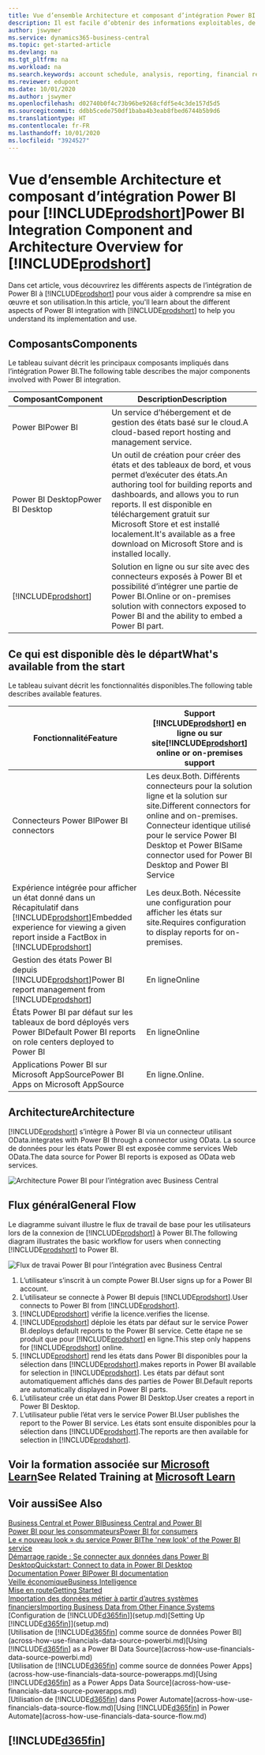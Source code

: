 ```yaml
---
title: Vue d’ensemble Architecture et composant d’intégration Power BI pour Business Central| Microsoft Docs
description: Il est facile d’obtenir des informations exploitables, de la veille économique et des KPI de vos applications Business Central pour Power BI.
author: jswymer
ms.service: dynamics365-business-central
ms.topic: get-started-article
ms.devlang: na
ms.tgt_pltfrm: na
ms.workload: na
ms.search.keywords: account schedule, analysis, reporting, financial report, business intelligence, KPI
ms.reviewer: edupont
ms.date: 10/01/2020
ms.author: jswymer
ms.openlocfilehash: d02740b0f4c73b96be9268cfdf5e4c3de157d5d5
ms.sourcegitcommit: ddbb5cede750df1baba4b3eab8fbed6744b5b9d6
ms.translationtype: HT
ms.contentlocale: fr-FR
ms.lasthandoff: 10/01/2020
ms.locfileid: "3924527"
---
```

# <a name="power-bi-integration-component-and-architecture-overview-for-prodshort"></a><span data-ttu-id="de522-103">Vue d’ensemble Architecture et composant d’intégration Power BI pour [!INCLUDE[prodshort](includes/prodshort.md)]</span><span class="sxs-lookup"><span data-stu-id="de522-103">Power BI Integration Component and Architecture Overview for [!INCLUDE[prodshort](includes/prodshort.md)]</span></span>

<span data-ttu-id="de522-104">Dans cet article, vous découvrirez les différents aspects de l’intégration de Power BI à [!INCLUDE[prodshort](includes/prodshort.md)] pour vous aider à comprendre sa mise en œuvre et son utilisation.</span><span class="sxs-lookup"><span data-stu-id="de522-104">In this article, you'll learn about the different aspects of Power BI integration with [!INCLUDE[prodshort](includes/prodshort.md)] to help you understand its implementation and use.</span></span>

## <a name="components"></a><span data-ttu-id="de522-105">Composants</span><span class="sxs-lookup"><span data-stu-id="de522-105">Components</span></span>

<span data-ttu-id="de522-106">Le tableau suivant décrit les principaux composants impliqués dans l’intégration Power BI.</span><span class="sxs-lookup"><span data-stu-id="de522-106">The following table describes the major components involved with Power BI integration.</span></span>

|<span data-ttu-id="de522-107">Composant</span><span class="sxs-lookup"><span data-stu-id="de522-107">Component</span></span>|<span data-ttu-id="de522-108">Description</span><span class="sxs-lookup"><span data-stu-id="de522-108">Description</span></span>|
|---------|-----------|
|<span data-ttu-id="de522-109">Power BI</span><span class="sxs-lookup"><span data-stu-id="de522-109">Power BI</span></span>|<span data-ttu-id="de522-110">Un service d’hébergement et de gestion des états basé sur le cloud.</span><span class="sxs-lookup"><span data-stu-id="de522-110">A cloud-based report hosting and management service.</span></span>|
|<span data-ttu-id="de522-111">Power BI Desktop</span><span class="sxs-lookup"><span data-stu-id="de522-111">Power BI Desktop</span></span>|<span data-ttu-id="de522-112">Un outil de création pour créer des états et des tableaux de bord, et vous permet d’exécuter des états.</span><span class="sxs-lookup"><span data-stu-id="de522-112">An authoring tool for building reports and dashboards, and allows you to run reports.</span></span> <span data-ttu-id="de522-113">Il est disponible en téléchargement gratuit sur Microsoft Store et est installé localement.</span><span class="sxs-lookup"><span data-stu-id="de522-113">It's available as a free download on Microsoft Store and is installed locally.</span></span>|
|[!INCLUDE[prodshort](includes/prodshort.md)]|<span data-ttu-id="de522-114">Solution en ligne ou sur site avec des connecteurs exposés à Power BI et possibilité d’intégrer une partie de Power BI.</span><span class="sxs-lookup"><span data-stu-id="de522-114">Online or on-premises solution with connectors exposed to Power BI and the ability to embed a Power BI part.</span></span>|

## <a name="whats-available-from-the-start"></a><span data-ttu-id="de522-115">Ce qui est disponible dès le départ</span><span class="sxs-lookup"><span data-stu-id="de522-115">What's available from the start</span></span>

<span data-ttu-id="de522-116">Le tableau suivant décrit les fonctionnalités disponibles.</span><span class="sxs-lookup"><span data-stu-id="de522-116">The following table describes available features.</span></span>

|<span data-ttu-id="de522-117">Fonctionnalité</span><span class="sxs-lookup"><span data-stu-id="de522-117">Feature</span></span>|<span data-ttu-id="de522-118">Support [!INCLUDE[prodshort](includes/prodshort.md)] en ligne ou sur site</span><span class="sxs-lookup"><span data-stu-id="de522-118">[!INCLUDE[prodshort](includes/prodshort.md)] online or on-premises support</span></span>|
|-------|---------------------|
|<span data-ttu-id="de522-119">Connecteurs Power BI</span><span class="sxs-lookup"><span data-stu-id="de522-119">Power BI connectors</span></span>|<span data-ttu-id="de522-120">Les deux.</span><span class="sxs-lookup"><span data-stu-id="de522-120">Both.</span></span> <span data-ttu-id="de522-121">Différents connecteurs pour la solution ligne et la solution sur site.</span><span class="sxs-lookup"><span data-stu-id="de522-121">Different connectors for online and on-premises.</span></span> <span data-ttu-id="de522-122">Connecteur identique utilisé pour le service Power BI Desktop et Power BI</span><span class="sxs-lookup"><span data-stu-id="de522-122">Same connector used for Power BI Desktop and Power BI Service</span></span> |
|<span data-ttu-id="de522-123">Expérience intégrée pour afficher un état donné dans un Récapitulatif dans [!INCLUDE[prodshort](includes/prodshort.md)]</span><span class="sxs-lookup"><span data-stu-id="de522-123">Embedded experience for viewing a given report inside a FactBox in [!INCLUDE[prodshort](includes/prodshort.md)]</span></span>|<span data-ttu-id="de522-124">Les deux.</span><span class="sxs-lookup"><span data-stu-id="de522-124">Both.</span></span> <span data-ttu-id="de522-125">Nécessite une configuration pour afficher les états sur site.</span><span class="sxs-lookup"><span data-stu-id="de522-125">Requires configuration to display reports for on-premises.</span></span>|
|<span data-ttu-id="de522-126">Gestion des états Power BI depuis [!INCLUDE[prodshort](includes/prodshort.md)]</span><span class="sxs-lookup"><span data-stu-id="de522-126">Power BI report management from [!INCLUDE[prodshort](includes/prodshort.md)]</span></span>|<span data-ttu-id="de522-127">En ligne</span><span class="sxs-lookup"><span data-stu-id="de522-127">Online</span></span>|
|<span data-ttu-id="de522-128">États Power BI par défaut sur les tableaux de bord déployés vers Power BI</span><span class="sxs-lookup"><span data-stu-id="de522-128">Default Power BI reports on role centers deployed to Power BI</span></span>|<span data-ttu-id="de522-129">En ligne</span><span class="sxs-lookup"><span data-stu-id="de522-129">Online</span></span>|
|<span data-ttu-id="de522-130">Applications Power BI sur Microsoft AppSource</span><span class="sxs-lookup"><span data-stu-id="de522-130">Power BI Apps on Microsoft AppSource</span></span>|<span data-ttu-id="de522-131">En ligne.</span><span class="sxs-lookup"><span data-stu-id="de522-131">Online.</span></span>|

## <a name="architecture"></a><span data-ttu-id="de522-132">Architecture</span><span class="sxs-lookup"><span data-stu-id="de522-132">Architecture</span></span>

[!INCLUDE[prodshort](includes/prodshort.md)] <span data-ttu-id="de522-133">s’intègre à Power BI via un connecteur utilisant OData.</span><span class="sxs-lookup"><span data-stu-id="de522-133">integrates with Power BI through a connector using OData.</span></span> <span data-ttu-id="de522-134">La source de données pour les états Power BI est exposée comme services Web OData.</span><span class="sxs-lookup"><span data-stu-id="de522-134">The data source for Power BI reports is exposed as OData web services.</span></span>

![Architecture Power BI pour l’intégration avec Business Central](./media/power-bi-architecture.png)

## <a name="general-flow"></a><span data-ttu-id="de522-136">Flux général</span><span class="sxs-lookup"><span data-stu-id="de522-136">General Flow</span></span>

<span data-ttu-id="de522-137">Le diagramme suivant illustre le flux de travail de base pour les utilisateurs lors de la connexion de [!INCLUDE[prodshort](includes/prodshort.md)] à Power BI.</span><span class="sxs-lookup"><span data-stu-id="de522-137">The following diagram illustrates the basic workflow for users when connecting [!INCLUDE[prodshort](includes/prodshort.md)] to Power BI.</span></span>

![Flux de travai Power BI pour l’intégration avec Business Central](./media/power-bi-flow.png)

1. <span data-ttu-id="de522-139">L’utilisateur s’inscrit à un compte Power BI.</span><span class="sxs-lookup"><span data-stu-id="de522-139">User signs up for a Power BI account.</span></span>
2. <span data-ttu-id="de522-140">L’utilisateur se connecte à Power BI depuis [!INCLUDE[prodshort](includes/prodshort.md)].</span><span class="sxs-lookup"><span data-stu-id="de522-140">User connects to Power BI from [!INCLUDE[prodshort](includes/prodshort.md)].</span></span>
3. [!INCLUDE[prodshort](includes/prodshort.md)] <span data-ttu-id="de522-141">vérifie la licence.</span><span class="sxs-lookup"><span data-stu-id="de522-141">verifies the license.</span></span>
4. [!INCLUDE[prodshort](includes/prodshort.md)] <span data-ttu-id="de522-142">déploie les états par défaut sur le service Power BI.</span><span class="sxs-lookup"><span data-stu-id="de522-142">deploys default reports to the Power BI service.</span></span> <span data-ttu-id="de522-143">Cette étape ne se produit que pour [!INCLUDE[prodshort](includes/prodshort.md)] en ligne.</span><span class="sxs-lookup"><span data-stu-id="de522-143">This step only happens for [!INCLUDE[prodshort](includes/prodshort.md)] online.</span></span>
5. [!INCLUDE[prodshort](includes/prodshort.md)] <span data-ttu-id="de522-144">rend les états dans Power BI disponibles pour la sélection dans [!INCLUDE[prodshort](includes/prodshort.md)].</span><span class="sxs-lookup"><span data-stu-id="de522-144">makes reports in Power BI available for selection in [!INCLUDE[prodshort](includes/prodshort.md)].</span></span> <span data-ttu-id="de522-145">Les états par défaut sont automatiquement affichés dans des parties de Power BI.</span><span class="sxs-lookup"><span data-stu-id="de522-145">Default reports are automatically displayed in Power BI parts.</span></span>
6. <span data-ttu-id="de522-146">L’utilisateur crée un état dans Power BI Desktop.</span><span class="sxs-lookup"><span data-stu-id="de522-146">User creates a report in Power BI Desktop.</span></span>
7. <span data-ttu-id="de522-147">L’utilisateur publie l’état vers le service Power BI.</span><span class="sxs-lookup"><span data-stu-id="de522-147">User publishes the report to the Power BI service.</span></span> <span data-ttu-id="de522-148">Les états sont ensuite disponibles pour la sélection dans [!INCLUDE[prodshort](includes/prodshort.md)].</span><span class="sxs-lookup"><span data-stu-id="de522-148">The reports are then available for selection in [!INCLUDE[prodshort](includes/prodshort.md)].</span></span>

## <a name="see-related-training-at-microsoft-learn"></a><span data-ttu-id="de522-149">Voir la formation associée sur [Microsoft Learn](/learn/modules/configure-powerbi-excel-dynamics-365-business-central/index)</span><span class="sxs-lookup"><span data-stu-id="de522-149">See Related Training at [Microsoft Learn](/learn/modules/configure-powerbi-excel-dynamics-365-business-central/index)</span></span>

## <a name="see-also"></a><span data-ttu-id="de522-150">Voir aussi</span><span class="sxs-lookup"><span data-stu-id="de522-150">See Also</span></span>

[<span data-ttu-id="de522-151">Business Central et Power BI</span><span class="sxs-lookup"><span data-stu-id="de522-151">Business Central and Power BI</span></span>](admin-powerbi.md)  
[<span data-ttu-id="de522-152">Power BI pour les consommateurs</span><span class="sxs-lookup"><span data-stu-id="de522-152">Power BI for consumers</span></span>](/power-bi/consumer/end-user-consumer)  
[<span data-ttu-id="de522-153">Le « nouveau look » du service Power BI</span><span class="sxs-lookup"><span data-stu-id="de522-153">The 'new look' of the Power BI service</span></span>](/power-bi/service-new-look)  
[<span data-ttu-id="de522-154">Démarrage rapide : Se connecter aux données dans Power BI Desktop</span><span class="sxs-lookup"><span data-stu-id="de522-154">Quickstart: Connect to data in Power BI Desktop</span></span>](/power-bi/desktop-quickstart-connect-to-data)  
[<span data-ttu-id="de522-155">Documentation Power BI</span><span class="sxs-lookup"><span data-stu-id="de522-155">Power BI documentation</span></span>](/power-bi/)  
[<span data-ttu-id="de522-156">Veille économique</span><span class="sxs-lookup"><span data-stu-id="de522-156">Business Intelligence</span></span>](bi.md)  
[<span data-ttu-id="de522-157">Mise en route</span><span class="sxs-lookup"><span data-stu-id="de522-157">Getting Started</span></span>](product-get-started.md)  
[<span data-ttu-id="de522-158">Importation des données métier à partir d’autres systèmes financiers</span><span class="sxs-lookup"><span data-stu-id="de522-158">Importing Business Data from Other Finance Systems</span></span>](across-import-data-configuration-packages.md)  
<span data-ttu-id="de522-159">[Configuration de [!INCLUDE[d365fin](includes/d365fin_md.md)]](setup.md)</span><span class="sxs-lookup"><span data-stu-id="de522-159">[Setting Up [!INCLUDE[d365fin](includes/d365fin_md.md)]](setup.md)</span></span>  
<span data-ttu-id="de522-160">[Utilisation de [!INCLUDE[d365fin](includes/d365fin_md.md)] comme source de données Power BI](across-how-use-financials-data-source-powerbi.md)</span><span class="sxs-lookup"><span data-stu-id="de522-160">[Using [!INCLUDE[d365fin](includes/d365fin_md.md)] as a Power BI Data Source](across-how-use-financials-data-source-powerbi.md)</span></span>  
<span data-ttu-id="de522-161">[Utilisation de [!INCLUDE[d365fin](includes/d365fin_md.md)] comme source de données Power Apps](across-how-use-financials-data-source-powerapps.md)</span><span class="sxs-lookup"><span data-stu-id="de522-161">[Using [!INCLUDE[d365fin](includes/d365fin_md.md)] as a Power Apps Data Source](across-how-use-financials-data-source-powerapps.md)</span></span>  
<span data-ttu-id="de522-162">[Utilisation de [!INCLUDE[d365fin](includes/d365fin_md.md)] dans Power Automate](across-how-use-financials-data-source-flow.md)</span><span class="sxs-lookup"><span data-stu-id="de522-162">[Using [!INCLUDE[d365fin](includes/d365fin_md.md)] in Power Automate](across-how-use-financials-data-source-flow.md)</span></span>  

## [!INCLUDE[d365fin](includes/free_trial_md.md)]  
